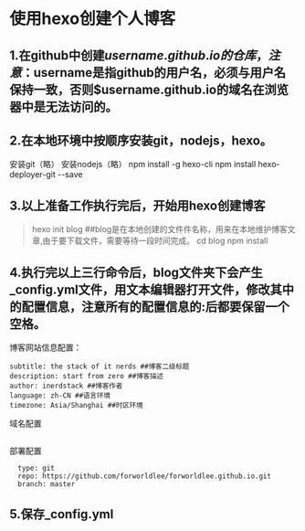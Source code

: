 # 使用hexo创建个人博客

## 1.在github中创建$username.github.io的仓库，注意：$username是指github的用户名，必须与用户名保持一致，否则$username.github.io的域名在浏览器中是无法访问的。
## 2.在本地环境中按顺序安装git，nodejs，hexo。
安装git（略）
安装nodejs（略）
npm install -g hexo-cli
npm install hexo-deployer-git --save
## 3.以上准备工作执行完后，开始用hexo创建博客
> hexo init blog ##blog是在本地创建的文件件名称，用来在本地维护博客文章,由于要下载文件，需要等待一段时间完成。
> cd blog
> npm install
## 4.执行完以上三行命令后，blog文件夹下会产生_config.yml文件，用文本编辑器打开文件，修改其中的配置信息，注意所有的配置信息的:后都要保留一个空格。
博客网站信息配置：

```title: inerdstack ##博客名称
subtitle: the stack of it nerds ##博客二级标题
description: start from zero ##博客描述
author: inerdstack ##博客作者
language: zh-CN ##语言环境
timezone: Asia/Shanghai ##时区环境
```
域名配置

```url: http://www.forwardlee.com
```
部署配置

```deploy:
  type: git
  repo: https://github.com/forworldlee/forworldlee.github.io.git
  branch: master

```
## 5.保存_config.yml


